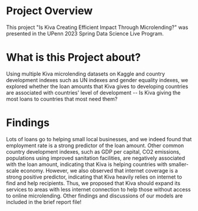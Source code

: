 # Project Overview 
This project "Is Kiva Creating Efficient Impact Through Microlending?" was presented in the UPenn 2023 Spring Data Science Live Program.
# What is this Project about? 
Using multiple Kiva microlending datasets on Kaggle and country development indexes such as UN indexes and gender equality indexes, we explored whether the loan amounts that Kiva gives to developing countries are associated with countries' level of development -- Is Kiva giving the most loans to countries that most need them? 
# Findings 
Lots of loans go to helping small local businesses, and we indeed found that employment rate is a strong predictor of the loan amount. Other common country development indexes, such as GDP per capital, CO2 emissions, populations using improved sanitation facilities, are negatively associated with the loan amount, indicating that Kiva is helping countries with smaller-scale economy. 
However, we also observed that internet coverage is a strong positive predictor, indicating that Kiva heavily relies on internet to find and help recipients. Thus, we proposed that Kiva should expand its services to areas with less internet connection to help those without access to online microlending. 
Other findings and discussions of our models are included in the brief report file!
